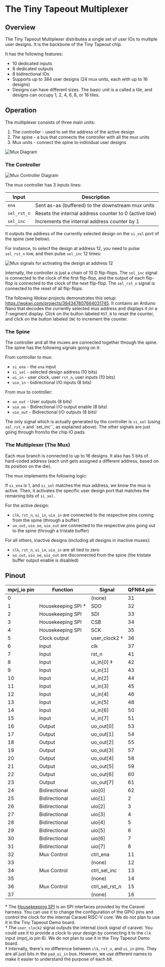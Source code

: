 # The Tiny Tapeout Multiplexer

## Overview

The Tiny Tapeout Multiplexer distributes a single set of user IOs to multiple user designs. It is the backbone of the Tiny Tapeout chip.

It has the following features:

- 10 dedicated inputs
- 8 dedicated outputs
- 8 bidirectional IOs
- Supports up to 384 user designs (24 mux units, each with up to 16 designs)
- Designs can have different sizes. The basic unit is a called a tile, and designs can occupy 1, 2, 4, 6, 8, or 16 tiles.

## Operation

The multiplexer consists of three main units:

1. The controller - used to set the address of the active design
2. The spine - a bus that connects the controller with all the mux units
3. Mux units - connect the spine to individual user designs

![Mux Diagram](diagrams/mux_diagram.png)

### The Controller

![Mux Controller Diagram](diagrams/mux_controller.png)

The mux controller has 3 inputs lines:

| Input       | Description                                           |
| ----------- | ----------------------------------------------------- |
| `ena`       | Sent as-as (buffered) to the downstream mux units     |
| `sel_rst_n` | Resets the internal address counter to 0 (active low) |
| `sel_inc`   | Increments the internal address counter by 1          |

It outputs the address of the currently selected design on the `si_sel` port of the spine (see below).

For instance, to select the design at address 12, you need to pulse `sel_rst_n` low, and then pulse `sel_inc` 12 times:

![Mux signals for activating the design at address 12](diagrams/mux_select_addr_12.png)

Internally, the controller is just a chain of 10 D flip-flops. The `sel_inc` signal is connected to the clock of the first flip-flop, and the output of each flip-flop is connected to the clock of the next flip-flop. The `sel_rst_n` signal is connected to the reset of all flip-flops.

The following Wokwi projects demonstrates this setup: https://wokwi.com/projects/364347807664031745. It contains an Arduino Nano that decodes the currently selected mux address and displays it on a 7-segment display. Click on the button labeled `RST_N` to reset the counter, and click on the button labeled `INC` to increment the counter.

### The Spine

The controller and all the muxes are connected together through the spine. The spine has the following signals going on it:

From controller to mux:

- `si_ena` - the `ena` input
- `si_sel` - selected design address (10 bits)
- `ui_in` - user clock, user `rst_n`, user inputs (10 bits)
- `uio_in` - bidirectional I/O inputs (8 bits)

From mux to controller:

- `uo_out` - User outputs (8 bits)
- `uio_oe` - Bidirectional I/O output enable (8 bits)
- `uio_out` - Bidirectional I/O outputs (8 bits)

The only signal which is actually generated by the controller is `si_sel` (using `sel_rst_n` and `sel_inc``, as explained above).
The other signals are just going through from/to the chip IO pads.

### The Multiplexer (The Mux)

Each mux branch is connected to up to 16 designs. It also has 5 bits of hard-coded address (each unit gets assigned a different address, based on its position on the die).

The mux implements the following logic:

If `si_ena` is 1, and `si_sel` matches the mux address, we know the mux is active. Then, it activates the specific user design port that matches the remaining bits of `si_sel`.

For the active design:

- `clk`, `rst_n`, `ui_in`, `uio_in` are connected to the respective pins coming from the spine (through a buffer)
- `uo_out`, `uio_oe`, `uio_out` are connected to the respective pins going out to the spine (through a tristate buffer)

For all others, inactive designs (including all designs in inactive muxes):

- `clk`, `rst_n`, `ui_in`, `uio_in` are all tied to zero
- `uo_out`, `uio_oe`, `uio_out` are disconnected from the spine (the tristate buffer output enable is disabled)

## Pinout

| mprj_io pin | Function            | Signal         | QFN64 pin |
| ----------- | ------------------- | -------------- | --------- |
| 0           |                     | (none)         | 31        |
| 1           | Housekeeping SPI \* | SDO            | 32        |
| 2           | Housekeeping SPI    | SDI            | 33        |
| 3           | Housekeeping SPI    | CSB            | 34        |
| 4           | Housekeeping SPI    | SCK            | 35        |
| 5           | Clock output        | user_clock2 †  | 36        |
| 6           | Input               | clk            | 37        |
| 7           | Input               | rst_n          | 41        |
| 8           | Input               | ui_in[0] ‡     | 42        |
| 9           | Input               | ui_in[1]       | 43        |
| 10          | Input               | ui_in[2]       | 44        |
| 11          | Input               | ui_in[3]       | 45        |
| 12          | Input               | ui_in[4]       | 46        |
| 13          | Input               | ui_in[5]       | 48        |
| 14          | Input               | ui_in[6]       | 50        |
| 15          | Input               | ui_in[7]       | 51        |
| 16          | Output              | uo_out[0]      | 53        |
| 17          | Output              | uo_out[1]      | 54        |
| 18          | Output              | uo_out[2]      | 55        |
| 19          | Output              | uo_out[3]      | 57        |
| 20          | Output              | uo_out[4]      | 58        |
| 21          | Output              | uo_out[5]      | 59        |
| 22          | Output              | uo_out[6]      | 60        |
| 23          | Output              | uo_out[7]      | 61        |
| 24          | Bidirectional       | uio[0]         | 62        |
| 25          | Bidirectional       | uio[1]         | 2         |
| 26          | Bidirectional       | uio[2]         | 3         |
| 27          | Bidirectional       | uio[3]         | 4         |
| 28          | Bidirectional       | uio[4]         | 5         |
| 29          | Bidirectional       | uio[5]         | 6         |
| 30          | Bidirectional       | uio[6]         | 7         |
| 31          | Bidirectional       | uio[7]         | 8         |
| 32          | Mux Control         | ctrl_ena       | 11        |
| 33          |                     | (none)         | 12        |
| 34          | Mux Control         | ctrl_sel_inc   | 13        |
| 35          |                     | (none)         | 14        |
| 36          | Mux Control         | ctrl_sel_rst_n | 15        |
| 37          |                     | (none)         | 16        |

\* The [Housekeeping SPI](https://caravel-harness.readthedocs.io/en/latest/housekeeping-spi.html) is an SPI interfaces provided by the Caravel harness. You can use it to change the configuration of the GPIO pins and control the clock for the internal Caravel RISC-V core. We do not plan to use it in the Tiny Tapeout Demo board.  
† The `user_clock2` signal outputs the internal clock signal of caravel. You could use it to provide a clock to your design by connecting it to the `clk` input (mprj_io pin 6). We do not plan to use it in the Tiny Tapeout Demo board.  
‡ Internally, there's no difference between `clk`, `rst_n`, and `ui_in` pins. They are all just bits in the `pad_ui_in` bus. However, we use different names to make it easier to understand the purpose of each bit.
